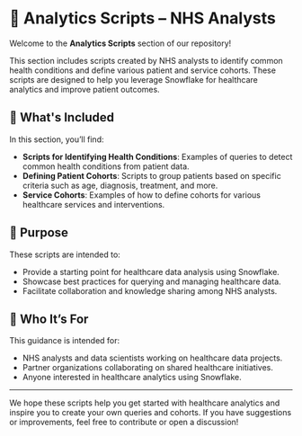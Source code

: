 # 🏥 Analytics Scripts – NHS Analysts

Welcome to the **Analytics Scripts** section of our repository!

This section includes scripts created by NHS analysts to identify common health conditions and define various patient and service cohorts. These scripts are designed to help you leverage Snowflake for healthcare analytics and improve patient outcomes.

## 📄 What's Included

In this section, you’ll find:
- **Scripts for Identifying Health Conditions**: Examples of queries to detect common health conditions from patient data.
- **Defining Patient Cohorts**: Scripts to group patients based on specific criteria such as age, diagnosis, treatment, and more.
- **Service Cohorts**: Examples of how to define cohorts for various healthcare services and interventions.

## 🧭 Purpose

These scripts are intended to:
- Provide a starting point for healthcare data analysis using Snowflake.
- Showcase best practices for querying and managing healthcare data.
- Facilitate collaboration and knowledge sharing among NHS analysts.

## 🤝 Who It’s For

This guidance is intended for:
- NHS analysts and data scientists working on healthcare data projects.
- Partner organizations collaborating on shared healthcare initiatives.
- Anyone interested in healthcare analytics using Snowflake.

---

We hope these scripts help you get started with healthcare analytics and inspire you to create your own queries and cohorts. If you have suggestions or improvements, feel free to contribute or open a discussion!

